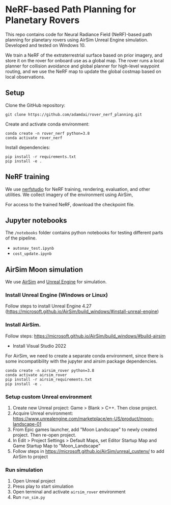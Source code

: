 # NeRF-based Path Planning for Planetary Rovers

This repo contains code for Neural Radiance Field (NeRF)-based path planning for planetary rovers using AirSim Unreal Engine simulation.
Developed and tested on Windows 10.

We train a NeRF of the extraterrestrial surface based on prior imagery, and store it on the rover for onboard use as a global map.
The rover runs a local planner for collision avoidance and global planner for high-level waypoint routing, and we use the 
NeRF map to update the global costmap based on local observations.


## Setup

Clone the GitHub repository:

    git clone https://github.com/adamdai/rover_nerf_planning.git

Create and activate conda environment:

    conda create -n rover_nerf python=3.8   
    conda activate rover_nerf
    
Install dependencies:

    pip install -r requirements.txt
    pip install -e .

## NeRF training

We use [nerfstudio]((https://docs.nerf.studio/en/latest/)) for NeRF training, rendering, evaluation, and other utilities. We collect imagery of the environment using AirSim, 

For access to the trained NeRF, download the checkpoint file.

## Jupyter notebooks

The `/notebooks` folder contains python notebooks for testing different parts of the pipeline.

 - `autonav_test.ipynb`
 - `cost_update.ipynb`

## AirSim Moon simulation

We use [AirSim](https://microsoft.github.io/AirSim/) and [Unreal Engine](https://www.unrealengine.com/en-US) for simulation. 

### Install Unreal Engine (Windows or Linux)

Follow steps to install Unreal Engine 4.27 (https://microsoft.github.io/AirSim/build_windows/#install-unreal-engine)

### Install AirSim.

Follow steps: https://microsoft.github.io/AirSim/build_windows/#build-airsim
 - Install Visual Studio 2022

For AirSim, we need to create a separate conda environment, since there is some incompatibility with the jupyter and airsim package dependencies.
    
    conda create -n airsim_rover python=3.8
    conda activate airsim_rover
    pip install -r airsim_requirements.txt
    pip install -e .
       
### Setup custom Unreal environment

1. Create new Unreal project: Game > Blank > C++. Then close project.
2. Acquire Unreal environment: https://www.unrealengine.com/marketplace/en-US/product/moon-landscape-01
3. From Epic games launcher, add "Moon Landscape" to newly created project. Then re-open project.
4. In Edit > Project Settings > Default Maps, set Editor Startup Map and Game Startup Map to "Moon_Landscape"
5. Follow steps in https://microsoft.github.io/AirSim/unreal_custenv/ to add AirSim to project

### Run simulation

1. Open Unreal project
2. Press play to start simulation 
3. Open terminal and activate `airsim_rover` environment
4. Run `run_sim.py`
